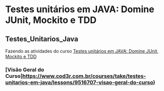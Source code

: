 # Testes unitários em JAVA: Domine JUnit, Mockito e TDD
## Testes_Unitarios_Java
Fazendo as atividades do curso [Testes unitários em JAVA: Domine JUnit, Mockito e TDD](https://www.cod3r.com.br/courses/take/testes-unitarios-em-java/)
### [Visão Geral do Curso]https://www.cod3r.com.br/courses/take/testes-unitarios-em-java/lessons/9516707-visao-geral-do-curso)